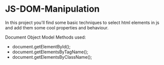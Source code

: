 # JS-DOM-Manipulation

In this project you'll find some basic techniques to select html elements in js and add them some cool properties and behaviour.

Document Object Model Methods used:

* document.getElementById();
* document.getElementsByTagName();
* document.getElementsByClassName();
